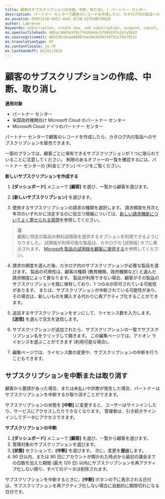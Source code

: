 ```yaml
---
title: 顧客のサブスクリプションの作成、中断、取り消し | パートナー センター
description: パートナー センターで顧客のレコードを作成したら、カタログ内の製品へのサブスクリプションを販売できます。
ms.assetid: E95F1538-60E1-464C-B72B-52764BF3A820
author: Labrenne
Keywords: subscription, create new, add subscription, suspend, cancel,
ms.openlocfilehash: d05ac5683a9f8c7f620debc57966247a1b7a50d2
ms.sourcegitcommit: 8b533bc6cee8d98fee29e5b34f49f52c78a7952c
ms.translationtype: HT
ms.contentlocale: ja-JP
ms.lasthandoff: 03/01/2018
---
```

# <a name="create-suspend-or-cancel-customer-subscriptions"></a>顧客のサブスクリプションの作成、中断、取り消し

**適用対象**

-  パートナー センター
-  米国政府機関向け Microsoft Cloud のパートナー センター
-  Microsoft Cloud ドイツのパートナー センター

パートナー センターで顧客のレコードを作成したら、カタログ内の製品へのサブスクリプションを販売できます。

一部のプランでは、顧客ごとに保有できるサブスクリプションが 1 つに限られていることに注意してください。 制限のあるオファーの一覧を確認するには、パートナー センターの [料金とプラン] ページをご覧ください。 


**新しいサブスクリプションを作成する**

1.  **[ダッシュボード]** メニューで **[顧客]** を選び、一覧から顧客を選びます。

2.  **[新しいサブスクリプション]** を選びます。

3.  使用するサブスクリプションの請求の種類を選択します。  請求頻度を月次と年次のいずれかに決定するのに役立つ情報については、[新しい請求機能についてよく寄せられる質問](faq-about-new-billing-features.md)を参照してください。
 
 >**注**<br> 顧客に特定の製品の無料試用版を提供するオプションを利用できるようになりました。 試用版が利用可能な製品は、カタログの [試用版] タブに表示されます。 [Microsoft 製品の試用版を顧客に提供する](offer-your-customers-trials-of-microsoft-products.md)を参照してください。

 
4. 請求の頻度を選んだ後、カタログ内のサブスクリプションが必要な製品を選びます。 製品の可用性は、顧客の種類 (教育機関、政府機関など) と選んだ請求頻度によって異なります。 製品が利用できない場合、顧客がその製品のサブスクリプションを既に保有しており、1 つのみが許可されている可能性があります。 または、サブスクリプションが中断されている可能性があり、その場合は、新しいものを購入する代わりに再アクティブ化することができます。

5. 追加するサブスクリプションをオンにして、ライセンス数を入力します。 **[送信]** を選んで注文を送信します。

6.  サブスクリプションが追加されたら、サブスクリプションの一覧でサブスクリプション名をクリックして開きます。 この編集ページでは、アドオン ライセンスを選ぶことができます (利用可能な場合)。

7.  編集ページでは、ライセンス数の変更や、サブスクリプションの中断を行うこともできます。

## <a name="suspend-or-cancel-a-subscription"></a>サブスクリプションを中断または取り消す

顧客から要請があった場合、または未払いや詐欺が発生した場合、パートナーはサブスクリプションを中断するか取り消すことができます。

サブスクリプションの状態を **[中断]** に変更すると、ユーザーはサインインしたり、サービスにアクセスしたりできなくなります。 管理者は、引き続きサインインしてデータにアクセスできます。

**サブスクリプションの中断**

1.  **[ダッシュボード]** メニューで **[顧客]** を選び、一覧から顧客を選びます。
2.  管理対象のサブスクリプションを選びます。
3.  **[状態]** セクションで、**[中断]** を選びます。 次に、変更を**提出**します。
4.  90 日以内、または 90 日にアカウントが開かれた時点から最初の課金までの日数を加えた期間 (最大 120 日) 以内にサブスクリプションを再アクティブ化しない限り、すべてのデータは削除されます。

サブスクリプションを中断するときに、**[中断]** ボタンの下に表示される日付は、サブスクリプションを再アクティブ化しない場合に自動的に期限切れになる日付です。 




 



